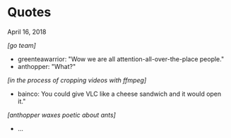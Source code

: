 Quotes
=====

April 16, 2018

_[go team]_
* greenteawarrior: "Wow we are all attention-all-over-the-place people."
* anthopper: "What?"

_[in the process of cropping videos with ffmpeg]_
* bainco: You could give VLC like a cheese sandwich and it would open it." 

_[anthopper waxes poetic about ants]_
* ...
